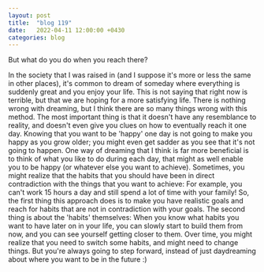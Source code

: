 ```yaml
---
layout: post
title:  "blog 119"
date:   2022-04-11 12:00:00 +0430
categories: blog
---
```


But what do you do when you reach there?

In the society that I was raised in (and I suppose it's more or less the same in other places), it's common to dream of someday where everything is suddenly great and you enjoy your life. This is not saying that right now is terrible, but that we are hoping for a more satisfying life. There is nothing wrong with dreaming, but I think there are so many things wrong with this method. The most important thing is that it doesn't have any resemblance to reality, and doesn't even give you clues on how to eventually reach it one day. Knowing that you want to be 'happy' one day is not going to make you happy as you grow older; you might even get sadder as you see that it's not going to happen. One way of dreaming that I think is far more beneficial is to think of what you like to do during each day, that might as well enable you to be happy (or whatever else you want to achieve). Sometimes, you might realize that the habits that you should have been in direct contradiction with the things that you want to achieve: For example, you can't work 15 hours a day and still spend a lot of time with your family! So, the first thing this approach does is to make you have realistic goals and reach for habits that are not in contradiction with your goals. The second thing is about the 'habits' themselves: When you know what habits you want to have later on in your life, you can slowly start to build them from now, and you can see yourself getting closer to them. Over time, you might realize that you need to switch some habits, and might need to change things. But you're always going to step forward, instead of just daydreaming about where you want to be in the future :)
